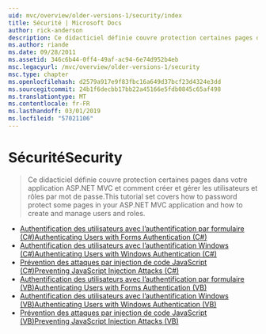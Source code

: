 ```yaml
---
uid: mvc/overview/older-versions-1/security/index
title: Sécurité | Microsoft Docs
author: rick-anderson
description: Ce didacticiel définie couvre protection certaines pages dans votre application ASP.NET MVC et comment créer et gérer les utilisateurs et rôles par mot de passe.
ms.author: riande
ms.date: 09/28/2011
ms.assetid: 346c6b44-0ff4-49af-ac94-6e74d952b4eb
msc.legacyurl: /mvc/overview/older-versions-1/security
msc.type: chapter
ms.openlocfilehash: d2579a917e9f83fbc16a649d37bcf23d4324e3dd
ms.sourcegitcommit: 24b1f6decbb17bb22a45166e5fdb0845c65af498
ms.translationtype: MT
ms.contentlocale: fr-FR
ms.lasthandoff: 03/01/2019
ms.locfileid: "57021106"
---
```

<a name="security"></a><span data-ttu-id="d0bc4-103">Sécurité</span><span class="sxs-lookup"><span data-stu-id="d0bc4-103">Security</span></span>
====================
> <span data-ttu-id="d0bc4-104">Ce didacticiel définie couvre protection certaines pages dans votre application ASP.NET MVC et comment créer et gérer les utilisateurs et rôles par mot de passe.</span><span class="sxs-lookup"><span data-stu-id="d0bc4-104">This tutorial set covers how to password protect some pages in your ASP.NET MVC application and how to create and manage users and roles.</span></span>


- [<span data-ttu-id="d0bc4-105">Authentification des utilisateurs avec l’authentification par formulaire (C#)</span><span class="sxs-lookup"><span data-stu-id="d0bc4-105">Authenticating Users with Forms Authentication (C#)</span></span>](authenticating-users-with-forms-authentication-cs.md)
- [<span data-ttu-id="d0bc4-106">Authentification des utilisateurs avec l’authentification Windows (C#)</span><span class="sxs-lookup"><span data-stu-id="d0bc4-106">Authenticating Users with Windows Authentication (C#)</span></span>](authenticating-users-with-windows-authentication-cs.md)
- [<span data-ttu-id="d0bc4-107">Prévention des attaques par injection de code JavaScript (C#)</span><span class="sxs-lookup"><span data-stu-id="d0bc4-107">Preventing JavaScript Injection Attacks (C#)</span></span>](preventing-javascript-injection-attacks-cs.md)
- [<span data-ttu-id="d0bc4-108">Authentification des utilisateurs avec l’authentification par formulaire (VB)</span><span class="sxs-lookup"><span data-stu-id="d0bc4-108">Authenticating Users with Forms Authentication (VB)</span></span>](authenticating-users-with-forms-authentication-vb.md)
- [<span data-ttu-id="d0bc4-109">Authentification des utilisateurs avec l’authentification Windows (VB)</span><span class="sxs-lookup"><span data-stu-id="d0bc4-109">Authenticating Users with Windows Authentication (VB)</span></span>](authenticating-users-with-windows-authentication-vb.md)
- [<span data-ttu-id="d0bc4-110">Prévention des attaques par injection de code JavaScript (VB)</span><span class="sxs-lookup"><span data-stu-id="d0bc4-110">Preventing JavaScript Injection Attacks (VB)</span></span>](preventing-javascript-injection-attacks-vb.md)
